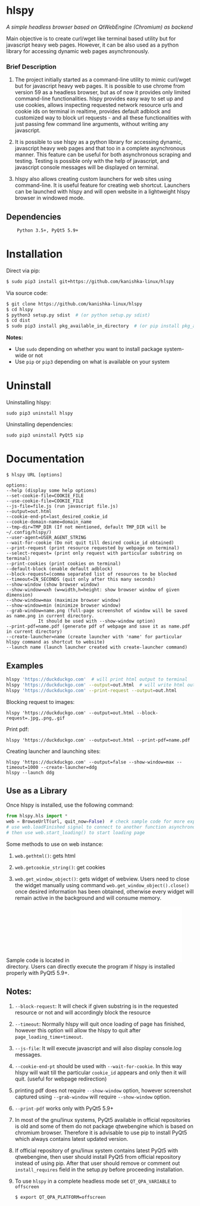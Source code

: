 # hlspy

*A simple headless browser based on QtWebEngine (Chromium) as backend*

Main objective is to create curl/wget like terminal based utility but for javascript heavy web pages. However, it can be also used as a python library for accessing dynamic web pages asynchronously.

### Brief Description

1. The project initially started as a command-line utility to mimic curl/wget but for javascript heavy web pages. It is possible to use chrome from version 59 as a headless browser, but as of now it provides only limited command-line functionalities. hlspy provides easy way to set up and use cookies, allows inspecting requested network resource urls and cookie ids on terminal in realtime, provides default adblock and customized way to block url requests - and all these functionalities with just passing few command line arguments, without writing any javascript. 

2. It is possible to use hlspy as a python library for accessing dynamic, javascript heavy web pages and that too in a complete asynchronous manner. This feature can be useful for both asynchronous scraping and testing. Testing is possible only with the help of javascript, and javascript console messages will be displayed on terminal. 

3. hlspy also allows creating custom launchers for web sites using command-line. It is useful feature for creating web shortcut. Launchers can be launched with hlspy and will open website in a lightweight hlspy browser in windowed mode.

## Dependencies

		Python 3.5+, PyQt5 5.9+
		
# Installation

Direct via pip:

```bash
$ sudo pip3 install git+https://github.com/kanishka-linux/hlspy
```

Via source code:

```bash
$ git clone https://github.com/kanishka-linux/hlspy
$ cd hlspy
$ python3 setup.py sdist  # (or python setup.py sdist)
$ cd dist
$ sudo pip3 install pkg_available_in_directory  # (or pip install pkg_available_in_directory) 
```

**Notes:**

 - Use `sudo` depending on whether you want to install package system-wide or not
 - Use `pip` or `pip3` depending on what is available on your system
			
# Uninstall

Uninstalling hlspy:
```
sudo pip3 uninstall hlspy 
```

Uninstalling dependencies:

```
sudo pip3 uninstall PyQt5 sip
```

# Documentation

```
$ hlspy URL [options]

options:
--help (display some help options)
--set-cookie-file=COOKIE_FILE
--use-cookie-file=COOKIE_FILE
--js-file=file.js (run javascript file.js)
--output=out.html
--cookie-end-pt=last_desired_cookie_id
--cookie-domain-name=domain_name
--tmp-dir=TMP_DIR (If not mentioned, default TMP_DIR will be ~/.config/hlspy/)
--user-agent=USER_AGENT_STRING
--wait-for-cookie (Do not quit till desired cookie_id obtained)
--print-request (print resource requested by webpage on terminal)
--select-request= (print only request with particular substring on terminal)
--print-cookies (print cookies on terminal)
--default-block (enable default adblock)
--block-request=(comma separated list of resources to be blocked
--timeout=IN_SECONDS (quit only after this many seconds)
--show-window (show browser window)
--show-window=wxh (w=width,h=height: show browser window of given dimension)
--show-window=max (maximize browser window)
--show-window=min (minimize browser window)
--grab-window=name.png (full-page screenshot of window will be saved as name.png in current directory.
			It should be used with --show-window option)
--print-pdf=name.pdf (generate pdf of webpage and save it as name.pdf in current directory)
--create-launcher=name (create launcher with 'name' for particular hlspy command as shortcut to website)
--launch name (launch launcher created with create-launcher command)
```

## Examples

```bash
hlspy 'https://duckduckgo.com'  # will print html output to terminal
hlspy 'https://duckduckgo.com' --output=out.html  # will write html output to out.html
hlspy 'https://duckduckgo.com' --print-request --output=out.html
```
Blocking request to images:
```
hlspy 'https://duckduckgo.com' --output=out.html --block-request=.jpg,.png,.gif
```

Print pdf:
```
hlspy 'https://duckduckgo.com' --output=out.html --print-pdf=name.pdf
```

Creating launcher and launching sites:
```
hlspy 'https://duckduckgo.com' --output=false --show-window=max --timeout=1000 --create-launcher=ddg
hlspy --launch ddg
```
		
## Use as a Library

Once hlspy is installed, use the following command:

```Python
from hlspy.hls import *
web = BrowseUrlT(url, quit_now=False)  # check sample code for more explanation
# use web.loadFinished signal to connect to another function asynchronously
# then use web.start_loading() to start loading page
```
		
Some methods to use on web instance:
		
1. `web.gethtml()`: gets html
		
2. `web.getcookie_string()`: get cookies
		
3. `web.get_window_object()`: gets widget of webview. Users need to close the widget manually using command `web.get_window_object().close()` once desired information has been obtained, otherwise every widget will remain active in the background and will consume memory.

Sample code is located in ![sample](/sample/sample_async.py) directory. Users can directly execute the program if hlspy is installed properly with PyQt5 5.9+.
		

		
## Notes:

1. `--block-request`: It will check if given substring is in the requested resource or not and will accordingly block the resource

2. `--timeout`: Normally hlspy will quit once loading of page has finished, however this option will allow the hlspy to quit after `page_loading_time+timeout`.   

3. `--js-file`: It will execute javascript and will also display console.log messages.

4. `--cookie-end-pt` should be used with `--wait-for-cookie`. In this way hlspy will wait till the particular `cookie_id` appears and only then it will quit. (useful for webpage redirection)

5. printing pdf does not require `--show-window` option, however screenshot captured using `--grab-window` will require `--show-window` option.

6. `--print-pdf` works only with PyQt5 5.9+

7. In most of the gnu/linux systems, PyQt5 available in official repositories is old and some of them do not package qtwebengine which is based on chromium browser. Therefore it is advisable to use pip to install PyQt5 which always contains latest updated version. 

8. If official repository of gnu/linux system contains latest PyQt5 with qtwebengine, then user should install PyQt5 from official repository instead of using pip. After that user should remove or comment out `install_requires` field in the setup.py before proceeding installation.

9. To use `hlspy` in a complete headless mode set `QT_QPA_VARIABLE` to `offscreen`

    ```
    $ export QT_QPA_PLATFORM=offscreen
    ```
